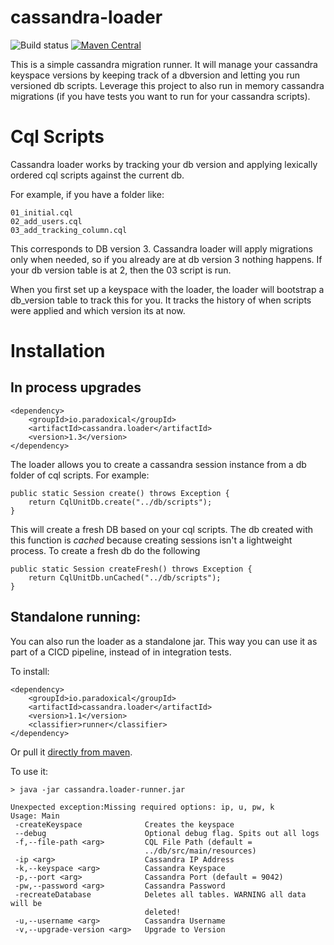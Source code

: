 cassandra-loader
========================

![Build status](https://travis-ci.org/paradoxical-io/cassandra-loader.svg?branch=master)
[![Maven Central](https://img.shields.io/maven-central/v/io.paradoxical/cassandra.loader.svg?maxAge=2592000)](https://github.com/paradoxical-io/cassandra-loader/releases)

This is a simple cassandra migration runner. It will manage your cassandra keyspace versions by keeping track of a 
dbversion and letting you run versioned db scripts. Leverage this project to also run in memory cassandra migrations 
(if you have tests you want to run for your cassandra scripts).

# Cql Scripts

Cassandra loader works by tracking your db version and applying lexically ordered cql scripts against the current db.

For example, if you have a folder like:

```
01_initial.cql
02_add_users.cql
03_add_tracking_column.cql
```

This corresponds to DB version 3.  Cassandra loader will apply migrations only when needed, so if you already are at db version 3 nothing happens. If your db version table is at 2, then the 03 script is run.

When you first set up a keyspace with the loader, the loader will bootstrap a db_version table to track this for you. It tracks the history of when scripts were applied and which version its at now.

# Installation

## In process upgrades

```
<dependency>
    <groupId>io.paradoxical</groupId>
    <artifactId>cassandra.loader</artifactId>
    <version>1.3</version>
</dependency>
```

The loader allows you to create a cassandra session instance from a db folder of cql scripts. For example:

```
public static Session create() throws Exception {
    return CqlUnitDb.create("../db/scripts");
}
```

This will create a fresh DB based on your cql scripts.  The db created with this function is *cached* because creating sessions isn't a lightweight process.  To create a fresh db do the following

```
public static Session createFresh() throws Exception {
    return CqlUnitDb.unCached("../db/scripts");
}
```

## Standalone running:

You can also run the loader as a standalone jar.  This way you can use it as part of a CICD pipeline, instead of in integration tests.

To install:

```
<dependency>
    <groupId>io.paradoxical</groupId>
    <artifactId>cassandra.loader</artifactId>
    <version>1.1</version>
    <classifier>runner</classifier>
</dependency>
```

Or pull it [directly from maven](https://repo1.maven.org/maven2/io/paradoxical/cassandra.loader/1.1/cassandra.loader-1.1-runner.jar).

To use it:


```
> java -jar cassandra.loader-runner.jar

Unexpected exception:Missing required options: ip, u, pw, k
Usage: Main
 -createKeyspace              Creates the keyspace
 --debug                      Optional debug flag. Spits out all logs
 -f,--file-path <arg>         CQL File Path (default =
                              ../db/src/main/resources)
 -ip <arg>                    Cassandra IP Address
 -k,--keyspace <arg>          Cassandra Keyspace
 -p,--port <arg>              Cassandra Port (default = 9042)
 -pw,--password <arg>         Cassandra Password
 -recreateDatabase            Deletes all tables. WARNING all data will be
                              deleted!
 -u,--username <arg>          Cassandra Username
 -v,--upgrade-version <arg>   Upgrade to Version

